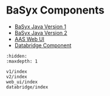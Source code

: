 # BaSyx Components

* [BaSyx Java Version 1](./v1/index.md)
* [BaSyx Java Version 2](./v2/index.md)
* [AAS Web UI](./web_ui/index.md)
* [Databridge Component](./databridge/index.md)

```{toctree}
:hidden:
:maxdepth: 1

v1/index
v2/index
web_ui/index
databridge/index
```